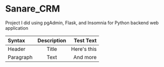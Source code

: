 # Sanare_CRM
Project I did using pgAdmin, Flask, and Insomnia for Python backend web application 

| Syntax      | Description | Test Text     |
| :---        |    :----:   |          ---: |
| Header      | Title       | Here's this   |
| Paragraph   | Text        | And more      |
